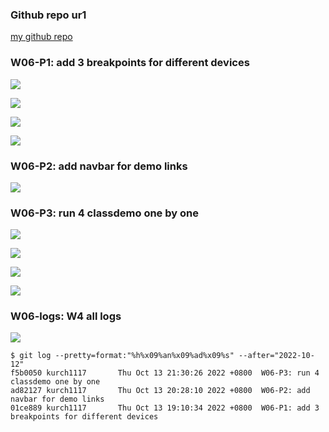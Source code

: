 ### Github repo ur1

[my github repo](https://github.com/kurch1117/sweb-1N-demo-209418069)

### W06-P1: add 3 breakpoints for different devices

![](w06-p1-1.png)

![](w06-p1-2.png)

![](w06-p1-3.png)

![](w06-p1-4.png)

### W06-P2: add navbar for demo links

![](w06-p2.png)

### W06-P3: run 4 classdemo one by one

![](w06-p3-1.png)

![](w06-p3-2.png)

![](w06-p3-3.png)

![](w06-p3-4.png)

### W06-logs: W4 all logs

![](w06-p4.png)

```
$ git log --pretty=format:"%h%x09%an%x09%ad%x09%s" --after="2022-10-12"
f5b0050 kurch1117       Thu Oct 13 21:30:26 2022 +0800  W06-P3: run 4 classdemo one by one
ad82127 kurch1117       Thu Oct 13 20:28:10 2022 +0800  W06-P2: add navbar for demo links
01ce889 kurch1117       Thu Oct 13 19:10:34 2022 +0800  W06-P1: add 3 breakpoints for different devices
```
